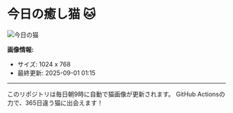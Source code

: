 # 今日の癒し猫 🐱

![今日の猫](https://cdn2.thecatapi.com/images/alf.png)

**画像情報:**
- サイズ: 1024 x 768
- 最終更新: 2025-09-01 01:15

---

このリポジトリは毎日朝9時に自動で猫画像が更新されます。
GitHub Actionsの力で、365日違う猫に出会えます！
